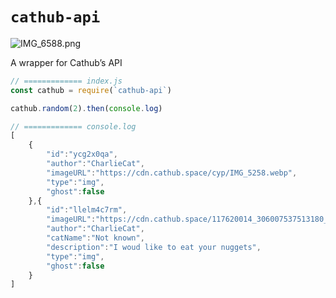 # `cathub-api`

![IMG_6588.png](https://res.craft.do/user/full/c5a06d16-e546-e9e6-71fb-facd27438315/doc/A6558D3B-01CB-4901-9706-03802E54CBA6/AAB0EACA-DD03-4E95-8F85-370769DF0D04_2/AtHuEGfv07xyWuZYRD3nU5pRJixAqcDh01uLBTH4db4z/IMG_6588.png)

A wrapper for Cathub’s API

```javascript
// ============= index.js
const cathub = require(`cathub-api`)

cathub.random(2).then(console.log)

// ============= console.log
[
	{
		"id":"ycg2x0qa",
		"author":"CharlieCat",
		"imageURL":"https://cdn.cathub.space/cyp/IMG_5258.webp",
		"type":"img",
		"ghost":false
	},{
		"id":"llelm4c7rm",
		"imageURL":"https://cdn.cathub.space/117620014_306007537513180_3043951134926672532_n.webp",
		"author":"CharlieCat",
		"catName":"Not known",
		"description":"I woud like to eat your nuggets",
		"type":"img",
		"ghost":false
	}
]
```
